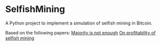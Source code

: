 # SelfishMining
A Python project to implement a simulation of selfish mining in Bitcoin.

Based on the following papers:
[Majority is not enough](https://www.cs.cornell.edu/~ie53/publications/btcProcFC.pdf)
[On profitability of selfish mining](https://webusers.imj-prg.fr/~ricardo.perez-marco/publications/articles/OnSelfishMining20.pdf)


